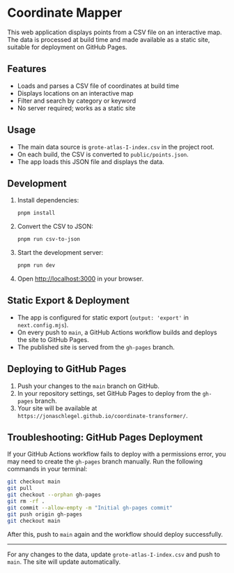 # Coordinate Mapper

This web application displays points from a CSV file on an interactive map. The data is processed at build time and made available as a static site, suitable for deployment on GitHub Pages.

## Features

- Loads and parses a CSV file of coordinates at build time
- Displays locations on an interactive map
- Filter and search by category or keyword
- No server required; works as a static site

## Usage

- The main data source is `grote-atlas-I-index.csv` in the project root.
- On each build, the CSV is converted to `public/points.json`.
- The app loads this JSON file and displays the data.

## Development

1. Install dependencies:

   ```sh
   pnpm install
   ```

2. Convert the CSV to JSON:

   ```sh
   pnpm run csv-to-json
   ```

3. Start the development server:

   ```sh
   pnpm run dev
   ```

4. Open [http://localhost:3000](http://localhost:3000) in your browser.

## Static Export & Deployment

- The app is configured for static export (`output: 'export'` in `next.config.mjs`).
- On every push to `main`, a GitHub Actions workflow builds and deploys the site to GitHub Pages.
- The published site is served from the `gh-pages` branch.

## Deploying to GitHub Pages

1. Push your changes to the `main` branch on GitHub.
2. In your repository settings, set GitHub Pages to deploy from the `gh-pages` branch.
3. Your site will be available at `https://jonaschlegel.github.io/coordinate-transformer/`.

## Troubleshooting: GitHub Pages Deployment

If your GitHub Actions workflow fails to deploy with a permissions error, you may need to create the `gh-pages` branch manually. Run the following commands in your terminal:

```sh
git checkout main
git pull
git checkout --orphan gh-pages
git rm -rf .
git commit --allow-empty -m "Initial gh-pages commit"
git push origin gh-pages
git checkout main
```

After this, push to `main` again and the workflow should deploy successfully.

---

For any changes to the data, update `grote-atlas-I-index.csv` and push to `main`. The site will update automatically.
